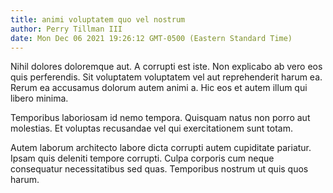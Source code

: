 ```yaml
---
title: animi voluptatem quo vel nostrum
author: Perry Tillman III
date: Mon Dec 06 2021 19:26:12 GMT-0500 (Eastern Standard Time)
---
```

Nihil dolores doloremque aut. A corrupti est iste. Non explicabo ab vero eos quis perferendis. Sit voluptatem voluptatem vel aut reprehenderit harum ea. Rerum ea accusamus dolorum autem animi a. Hic eos et autem illum qui libero minima.

 Temporibus laboriosam id nemo tempora. Quisquam natus non porro aut molestias. Et voluptas recusandae vel qui exercitationem sunt totam.

 Autem laborum architecto labore dicta corrupti autem cupiditate pariatur. Ipsam quis deleniti tempore corrupti. Culpa corporis cum neque consequatur necessitatibus sed quas. Temporibus nostrum ut quis quos harum.